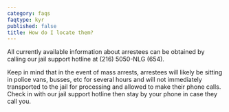 ```yaml
---
category: faqs
faqtype: kyr
published: false
title: How do I locate them?
---
```

All currently available information about arrestees can be obtained by calling our jail support hotline at (216) 5050-NLG (654).

Keep in mind that in the event of mass arrests, arrestees will likely be sitting in police vans, busses, etc for several hours and will not immediately transported to the jail for processing and allowed to make their phone calls. Check in with our jail support hotline then stay by your phone in case they call you.